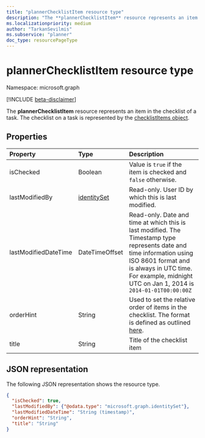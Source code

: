 ```yaml
---
title: "plannerChecklistItem resource type"
description: "The **plannerChecklistItem** resource represents an item in the checklist of a task. The checklist on a task is represented by the checklistItems object."
ms.localizationpriority: medium
author: "TarkanSevilmis"
ms.subservice: "planner"
doc_type: resourcePageType
---
```


# plannerChecklistItem resource type

Namespace: microsoft.graph

[!INCLUDE [beta-disclaimer](../../includes/beta-disclaimer.md)]

The **plannerChecklistItem** resource represents an item in the checklist of a task. The checklist on a task is represented by the [checklistItems object](plannerchecklistitems.md).


## Properties
| Property	   | Type	|Description|
|:---------------|:--------|:----------|
|isChecked|Boolean|Value is `true` if the item is checked and `false` otherwise.|
|lastModifiedBy|[identitySet](identityset.md)| Read-only. User ID by which this is last modified.|
|lastModifiedDateTime|DateTimeOffset|Read-only. Date and time at which this is last modified. The Timestamp type represents date and time information using ISO 8601 format and is always in UTC time. For example, midnight UTC on Jan 1, 2014 is `2014-01-01T00:00:00Z`|
|orderHint|String|Used to set the relative order of items in the checklist. The format is defined as outlined [here](planner-order-hint-format.md).|
|title|String|Title of the checklist item|

## JSON representation
The following JSON representation shows the resource type.

<!-- {
  "blockType": "resource",
  "optionalProperties": [

  ],
  "@odata.type": "microsoft.graph.plannerChecklistItem"
}-->

```json
{
  "isChecked": true,
  "lastModifiedBy": {"@odata.type": "microsoft.graph.identitySet"},
  "lastModifiedDateTime": "String (timestamp)",
  "orderHint": "String",
  "title": "String"
}

```

<!-- uuid: 8fcb5dbc-d5aa-4681-8e31-b001d5168d79
2015-10-25 14:57:30 UTC -->
<!--
{
  "type": "#page.annotation",
  "description": "plannerChecklistItem resource",
  "keywords": "",
  "section": "documentation",
  "tocPath": "",
  "suppressions": []
}
-->


